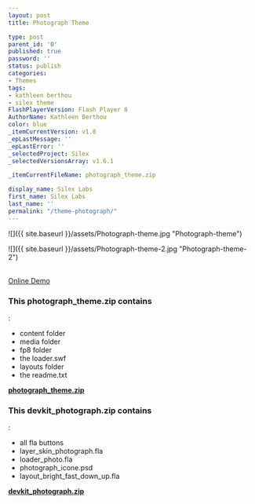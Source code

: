 ```yaml
---
layout: post
title: Photograph Theme

type: post
parent_id: '0'
published: true
password: ''
status: publish
categories:
- Themes
tags:
- kathleen berthou
- silex theme
FlashPlayerVersion: Flash Player 8
AuthorName: Kathleen Berthou
color: blue
_itemCurrentVersion: v1.0
_epLastMessage: ''
_epLastError: ''
_selectedProject: Silex
_selectedVersionsArray: v1.6.1

_itemCurrentFileName: photograph_theme.zip

display_name: Silex Labs
first_name: Silex Labs
last_name: ''
permalink: "/theme-photograph/"
---
```


![]({{ site.baseurl }}/assets/Photograph-theme.jpg "Photograph-theme")

![]({{ site.baseurl }}/assets/Photograph-theme-2.jpg "Photograph-theme-2")

[  
Online Demo](http://silexprod.com/silex_server_kath/?/theme_photograph)

### This photograph_theme.zip contains
: 
*   content folder
*   media folder
*   fp8 folder
*   the loader.swf
*   layouts folder
*   the readme.txt

[**photograph_theme.zip**](https://www.silexlabs.org/wp-content/uploads/2010/12/photograph_theme.zip)

### This devkit_photograph.zip contains
: 
*   all fla buttons
*   layer_skin_photograph.fla
*   loader_photo.fla
*   photograph_icone.psd
*   layout_bright_fast_down_up.fla

[**devkit_photograph.zip**  
](https://www.silexlabs.org/wp-content/uploads/2010/12/devkit_photograph.zip)

